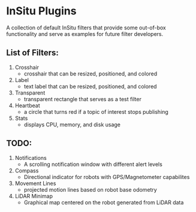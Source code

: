 # InSitu Plugins

A collection of default InSitu filters that provide some
out-of-box functionality and serve as examples for future
filter developers.

## List of Filters:

1. Crosshair
    - crosshair that can be resized, positioned, and colored
2. Label
    - text label that can be resized, positioned, and colored
3. Transparent
    - transparent rectangle that serves as a test filter
4. Heartbeat
    - a circle that turns red if a topic of interest stops publishing
5. Stats
    - displays CPU, memory, and disk usage

## TODO:

1. Notifications
    - A scrolling notification window with different alert levels
2. Compass
    - Directional indicator for robots with GPS/Magnetometer capabilites
3. Movement Lines
    - projected motion lines based on robot base odometry
4. LiDAR Minimap
    - Graphical map centered on the robot generated from LiDAR data

